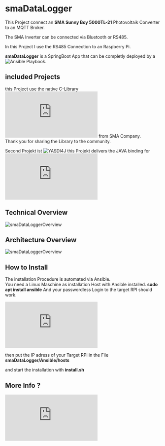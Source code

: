 # smaDataLogger

This Project connect an **SMA Sunny Boy 5000TL-21** Photovoltaik 
Converter to an MQTT Broker.

The SMA Inverter can be connected via Bluetooth or RS485.

In this Project I use the RS485 Connection to an Raspberry Pi.

**smaDataLogger** is a SpringBoot App that can be completly deployed
by a ![Ansible Playbook](https://www.ansible.com/).

## included Projects
this Project use the native C-Library ![YASDI](https://www.sma.de/produkte/monitoring-control/yasdi.html) from SMA Company.  
Thank you for sharing the Library to the community.

Second Projekt ist ![YASDI4J](https://github.com/SolarNetwork/yasdi4j) this Projekt delivers the JAVA binding for ![YASDI](https://www.sma.de/produkte/monitoring-control/yasdi.html)

## Technical Overview
![smaDataLoggerOverview](http://joern-karthaus.de/iot_challenge/img/iot_challenge_1.png)


## Architecture Overview
![smaDataLoggerOverview](http://joern-karthaus.de/iot_challenge/img/architecture.png)

## How to Install
The installation Procedure is automated via Ansible.  
You need a Linux Maschine as installation Host with Ansible installed.
**sudo apt install ansible**
And your passwordless Login to the target RPI should work.  

![Passwordless Login to RPI Blog Entry](http://www.joern-karthaus.de/blog/sshkey.html)

then put the IP adress of your Target RPI in the File **smaDataLogger/Ansible/hosts**  

and start the installation with **install.sh**

## More Info ?
![More Information in my Blog ...](http://joern-karthaus.de/iot_challenge/index.html)



